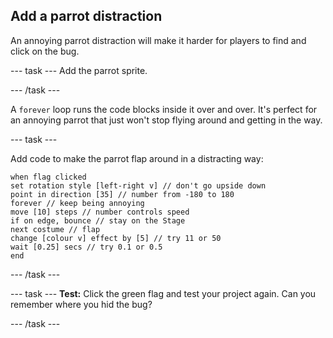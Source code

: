 ## Add a parrot distraction

An annoying parrot distraction will make it harder for players to find and click on the bug. 

--- task ---
Add the parrot sprite. 

--- /task ---

A `forever` loop runs the code blocks inside it over and over. It's perfect for an annoying parrot that just won't stop flying around and getting in the way.

--- task ---

Add code to make the parrot flap around in a distracting way:

```blocks3
when flag clicked
set rotation style [left-right v] // don't go upside down
point in direction [35] // number from -180 to 180
forever // keep being annoying
move [10] steps // number controls speed
if on edge, bounce // stay on the Stage
next costume // flap
change [colour v] effect by [5] // try 11 or 50
wait [0.25] secs // try 0.1 or 0.5
end
```

--- /task ---

--- task ---
**Test:** Click the green flag and test your project again. Can you remember where you hid the bug? 

--- /task ---


